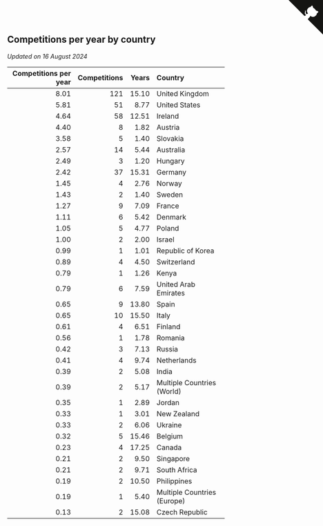 ## Competitions per year by country

*Updated on 16 August 2024*

| Competitions per year | Competitions | Years | Country |
| ---: | ---: | ---: | :--- |
| 8.01 | 121 | 15.10 | United Kingdom |
| 5.81 | 51 | 8.77 | United States |
| 4.64 | 58 | 12.51 | Ireland |
| 4.40 | 8 | 1.82 | Austria |
| 3.58 | 5 | 1.40 | Slovakia |
| 2.57 | 14 | 5.44 | Australia |
| 2.49 | 3 | 1.20 | Hungary |
| 2.42 | 37 | 15.31 | Germany |
| 1.45 | 4 | 2.76 | Norway |
| 1.43 | 2 | 1.40 | Sweden |
| 1.27 | 9 | 7.09 | France |
| 1.11 | 6 | 5.42 | Denmark |
| 1.05 | 5 | 4.77 | Poland |
| 1.00 | 2 | 2.00 | Israel |
| 0.99 | 1 | 1.01 | Republic of Korea |
| 0.89 | 4 | 4.50 | Switzerland |
| 0.79 | 1 | 1.26 | Kenya |
| 0.79 | 6 | 7.59 | United Arab Emirates |
| 0.65 | 9 | 13.80 | Spain |
| 0.65 | 10 | 15.50 | Italy |
| 0.61 | 4 | 6.51 | Finland |
| 0.56 | 1 | 1.78 | Romania |
| 0.42 | 3 | 7.13 | Russia |
| 0.41 | 4 | 9.74 | Netherlands |
| 0.39 | 2 | 5.08 | India |
| 0.39 | 2 | 5.17 | Multiple Countries (World) |
| 0.35 | 1 | 2.89 | Jordan |
| 0.33 | 1 | 3.01 | New Zealand |
| 0.33 | 2 | 6.06 | Ukraine |
| 0.32 | 5 | 15.46 | Belgium |
| 0.23 | 4 | 17.25 | Canada |
| 0.21 | 2 | 9.50 | Singapore |
| 0.21 | 2 | 9.71 | South Africa |
| 0.19 | 2 | 10.50 | Philippines |
| 0.19 | 1 | 5.40 | Multiple Countries (Europe) |
| 0.13 | 2 | 15.08 | Czech Republic |


<a href="https://github.com/simonkellly/wca_statistics_ireland" class="github-corner" aria-label="View source on Github"><svg width="80" height="80" viewBox="0 0 250 250" style="fill:#151513; color:#fff; position: absolute; top: 0; border: 0; right: 0;" aria-hidden="true"><path d="M0,0 L115,115 L130,115 L142,142 L250,250 L250,0 Z"></path><path d="M128.3,109.0 C113.8,99.7 119.0,89.6 119.0,89.6 C122.0,82.7 120.5,78.6 120.5,78.6 C119.2,72.0 123.4,76.3 123.4,76.3 C127.3,80.9 125.5,87.3 125.5,87.3 C122.9,97.6 130.6,101.9 134.4,103.2" fill="currentColor" style="transform-origin: 130px 106px;" class="octo-arm"></path><path d="M115.0,115.0 C114.9,115.1 118.7,116.5 119.8,115.4 L133.7,101.6 C136.9,99.2 139.9,98.4 142.2,98.6 C133.8,88.0 127.5,74.4 143.8,58.0 C148.5,53.4 154.0,51.2 159.7,51.0 C160.3,49.4 163.2,43.6 171.4,40.1 C171.4,40.1 176.1,42.5 178.8,56.2 C183.1,58.6 187.2,61.8 190.9,65.4 C194.5,69.0 197.7,73.2 200.1,77.6 C213.8,80.2 216.3,84.9 216.3,84.9 C212.7,93.1 206.9,96.0 205.4,96.6 C205.1,102.4 203.0,107.8 198.3,112.5 C181.9,128.9 168.3,122.5 157.7,114.1 C157.9,116.9 156.7,120.9 152.7,124.9 L141.0,136.5 C139.8,137.7 141.6,141.9 141.8,141.8 Z" fill="currentColor" class="octo-body"></path></svg></a><style>.github-corner:hover .octo-arm{animation:octocat-wave 560ms ease-in-out}@keyframes octocat-wave{0%,100%{transform:rotate(0)}20%,60%{transform:rotate(-25deg)}40%,80%{transform:rotate(10deg)}}@media (max-width:500px){.github-corner:hover .octo-arm{animation:none}.github-corner .octo-arm{animation:octocat-wave 560ms ease-in-out}}</style>

